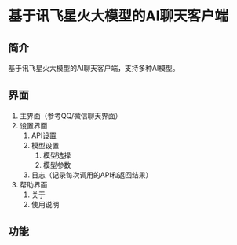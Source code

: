 # 基于讯飞星火大模型的AI聊天客户端

## 简介

基于讯飞星火大模型的AI聊天客户端，支持多种AI模型。

## 界面

1. 主界面（参考QQ/微信聊天界面）
2. 设置界面
   1. API设置
   2. 模型设置
      1. 模型选择
      2. 模型参数
   3. 日志（记录每次调用的API和返回结果）
3. 帮助界面
   1. 关于
   2. 使用说明

## 功能
